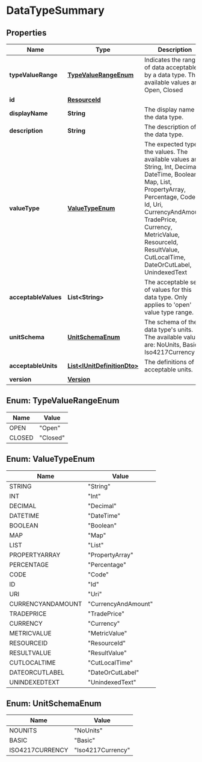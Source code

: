 

# DataTypeSummary


## Properties

| Name | Type | Description | Notes |
|------------ | ------------- | ------------- | -------------|
|**typeValueRange** | [**TypeValueRangeEnum**](#TypeValueRangeEnum) | Indicates the range of data acceptable by a data type. The available values are: Open, Closed |  |
|**id** | [**ResourceId**](ResourceId.md) |  |  |
|**displayName** | **String** | The display name of the data type. |  |
|**description** | **String** | The description of the data type. |  |
|**valueType** | [**ValueTypeEnum**](#ValueTypeEnum) | The expected type of the values. The available values are: String, Int, Decimal, DateTime, Boolean, Map, List, PropertyArray, Percentage, Code, Id, Uri, CurrencyAndAmount, TradePrice, Currency, MetricValue, ResourceId, ResultValue, CutLocalTime, DateOrCutLabel, UnindexedText |  |
|**acceptableValues** | **List&lt;String&gt;** | The acceptable set of values for this data type. Only applies to &#39;open&#39; value type range. |  [optional] |
|**unitSchema** | [**UnitSchemaEnum**](#UnitSchemaEnum) | The schema of the data type&#39;s units. The available values are: NoUnits, Basic, Iso4217Currency |  [optional] |
|**acceptableUnits** | [**List&lt;IUnitDefinitionDto&gt;**](IUnitDefinitionDto.md) | The definitions of the acceptable units. |  [optional] |
|**version** | [**Version**](Version.md) |  |  [optional] |



## Enum: TypeValueRangeEnum

| Name | Value |
|---- | -----|
| OPEN | &quot;Open&quot; |
| CLOSED | &quot;Closed&quot; |



## Enum: ValueTypeEnum

| Name | Value |
|---- | -----|
| STRING | &quot;String&quot; |
| INT | &quot;Int&quot; |
| DECIMAL | &quot;Decimal&quot; |
| DATETIME | &quot;DateTime&quot; |
| BOOLEAN | &quot;Boolean&quot; |
| MAP | &quot;Map&quot; |
| LIST | &quot;List&quot; |
| PROPERTYARRAY | &quot;PropertyArray&quot; |
| PERCENTAGE | &quot;Percentage&quot; |
| CODE | &quot;Code&quot; |
| ID | &quot;Id&quot; |
| URI | &quot;Uri&quot; |
| CURRENCYANDAMOUNT | &quot;CurrencyAndAmount&quot; |
| TRADEPRICE | &quot;TradePrice&quot; |
| CURRENCY | &quot;Currency&quot; |
| METRICVALUE | &quot;MetricValue&quot; |
| RESOURCEID | &quot;ResourceId&quot; |
| RESULTVALUE | &quot;ResultValue&quot; |
| CUTLOCALTIME | &quot;CutLocalTime&quot; |
| DATEORCUTLABEL | &quot;DateOrCutLabel&quot; |
| UNINDEXEDTEXT | &quot;UnindexedText&quot; |



## Enum: UnitSchemaEnum

| Name | Value |
|---- | -----|
| NOUNITS | &quot;NoUnits&quot; |
| BASIC | &quot;Basic&quot; |
| ISO4217CURRENCY | &quot;Iso4217Currency&quot; |




